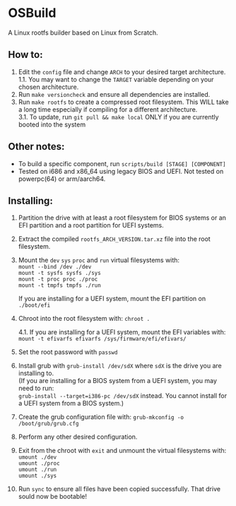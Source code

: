 # OSBuild
A Linux rootfs builder based on Linux from Scratch.

## How to:
1. Edit the `config` file and change `ARCH` to your desired target architecture.  
1.1. You may want to change the `TARGET` variable depending on your chosen architecture.  
2. Run `make versioncheck` and ensure all dependencies are installed.  
3. Run `make rootfs` to create a compressed root filesystem. This WILL take a long time especially if compiling for a different architecture.  
3.1. To update, run `git pull && make local` ONLY if you are currently booted into the system  

## Other notes:
- To build a specific component, run `scripts/build [STAGE] [COMPONENT]`  
- Tested on i686 and x86_64 using legacy BIOS and UEFI. Not tested on powerpc(64) or arm/aarch64.

## Installing:
1. Partition the drive with at least a root filesystem for BIOS systems or an EFI partition and a root partition for UEFI systems.
2. Extract the compiled `rootfs_ARCH_VERSION.tar.xz` file into the root filesystem.
3. Mount the `dev` `sys` `proc` and `run` virtual filesystems with:  
	`mount --bind /dev ./dev`  
	`mount -t sysfs sysfs ./sys`  
	`mount -t proc proc ./proc`  
	`mount -t tmpfs tmpfs ./run`  

	If you are installing for a UEFI system, mount the EFI partition on `./boot/efi`
4. Chroot into the root filesystem with: `chroot .`  
  
	4.1. If you are installing for a UEFI system, mount the EFI variables with:  
		`mount -t efivarfs efivarfs /sys/firmware/efi/efivars/`
  
5. Set the root password with `passwd`
6. Install grub with `grub-install /dev/sdX` where `sdX` is the drive you are installing to.  
	(If you are installing for a BIOS system from a UEFI system, you may need to run:  
`grub-install --target=i386-pc /dev/sdX` instead. You cannot install for a UEFI system from a BIOS system.)
7. Create the grub configuration file with: `grub-mkconfig -o /boot/grub/grub.cfg`
8. Perform any other desired configuration.
9. Exit from the chroot with `exit` and unmount the virtual filesystems with:  
	`umount ./dev`  
	`umount ./proc`  
	`umount ./run`  
	`umount ./sys`  
10. Run `sync` to ensure all files have been copied successfully. That drive sould now be bootable!